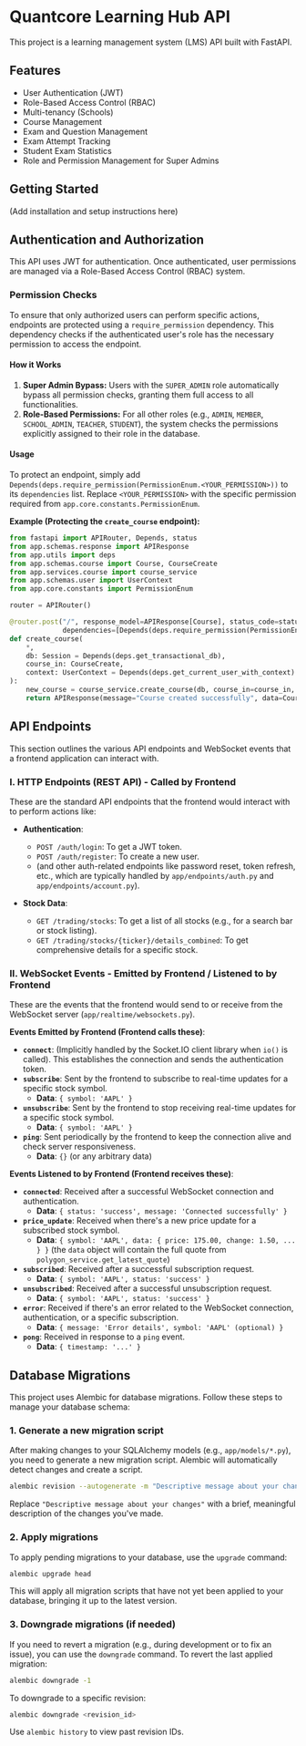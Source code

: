 # Quantcore Learning Hub API

This project is a learning management system (LMS) API built with FastAPI.

## Features

- User Authentication (JWT)
- Role-Based Access Control (RBAC)
- Multi-tenancy (Schools)
- Course Management
- Exam and Question Management
- Exam Attempt Tracking
- Student Exam Statistics
- Role and Permission Management for Super Admins

## Getting Started

(Add installation and setup instructions here)

## Authentication and Authorization

This API uses JWT for authentication. Once authenticated, user permissions are managed via a Role-Based Access Control (RBAC) system.

### Permission Checks

To ensure that only authorized users can perform specific actions, endpoints are protected using a `require_permission` dependency. This dependency checks if the authenticated user's role has the necessary permission to access the endpoint.

#### How it Works

1.  **Super Admin Bypass:** Users with the `SUPER_ADMIN` role automatically bypass all permission checks, granting them full access to all functionalities.
2.  **Role-Based Permissions:** For all other roles (e.g., `ADMIN`, `MEMBER`, `SCHOOL_ADMIN`, `TEACHER`, `STUDENT`), the system checks the permissions explicitly assigned to their role in the database.

#### Usage

To protect an endpoint, simply add `Depends(deps.require_permission(PermissionEnum.<YOUR_PERMISSION>))` to its `dependencies` list. Replace `<YOUR_PERMISSION>` with the specific permission required from `app.core.constants.PermissionEnum`.

**Example (Protecting the `create_course` endpoint):**

```python
from fastapi import APIRouter, Depends, status
from app.schemas.response import APIResponse
from app.utils import deps
from app.schemas.course import Course, CourseCreate
from app.services.course import course_service
from app.schemas.user import UserContext
from app.core.constants import PermissionEnum

router = APIRouter()

@router.post("/", response_model=APIResponse[Course], status_code=status.HTTP_201_CREATED,
             dependencies=[Depends(deps.require_permission(PermissionEnum.CREATE_COURSE))])
def create_course(
    *,
    db: Session = Depends(deps.get_transactional_db),
    course_in: CourseCreate,
    context: UserContext = Depends(deps.get_current_user_with_context)
):
    new_course = course_service.create_course(db, course_in=course_in, current_user_context=context)
    return APIResponse(message="Course created successfully", data=Course.model_validate(new_course))
```

## API Endpoints

This section outlines the various API endpoints and WebSocket events that a frontend application can interact with.

### I. HTTP Endpoints (REST API) - Called by Frontend

These are the standard API endpoints that the frontend would interact with to perform actions like:

*   **Authentication**:
    *   `POST /auth/login`: To get a JWT token.
    *   `POST /auth/register`: To create a new user.
    *   (and other auth-related endpoints like password reset, token refresh, etc., which are typically handled by `app/endpoints/auth.py` and `app/endpoints/account.py`).

*   **Stock Data**:
    *   `GET /trading/stocks`: To get a list of all stocks (e.g., for a search bar or stock listing).
    *   `GET /trading/stocks/{ticker}/details_combined`: To get comprehensive details for a specific stock.

### II. WebSocket Events - Emitted by Frontend / Listened to by Frontend

These are the events that the frontend would send to or receive from the WebSocket server (`app/realtime/websockets.py`).

**Events Emitted by Frontend (Frontend calls these)**:

*   **`connect`**: (Implicitly handled by the Socket.IO client library when `io()` is called). This establishes the connection and sends the authentication token.
*   **`subscribe`**: Sent by the frontend to subscribe to real-time updates for a specific stock symbol.
    *   **Data**: `{ symbol: 'AAPL' }`
*   **`unsubscribe`**: Sent by the frontend to stop receiving real-time updates for a specific stock symbol.
    *   **Data**: `{ symbol: 'AAPL' }`
*   **`ping`**: Sent periodically by the frontend to keep the connection alive and check server responsiveness.
    *   **Data**: `{}` (or any arbitrary data)

**Events Listened to by Frontend (Frontend receives these)**:

*   **`connected`**: Received after a successful WebSocket connection and authentication.
    *   **Data**: `{ status: 'success', message: 'Connected successfully' }`
*   **`price_update`**: Received when there's a new price update for a subscribed stock symbol.
    *   **Data**: `{ symbol: 'AAPL', data: { price: 175.00, change: 1.50, ... } }` (the `data` object will contain the full quote from `polygon_service.get_latest_quote`)
*   **`subscribed`**: Received after a successful subscription request.
    *   **Data**: `{ symbol: 'AAPL', status: 'success' }`
*   **`unsubscribed`**: Received after a successful unsubscription request.
    *   **Data**: `{ symbol: 'AAPL', status: 'success' }`
*   **`error`**: Received if there's an error related to the WebSocket connection, authentication, or a specific subscription.
    *   **Data**: `{ message: 'Error details', symbol: 'AAPL' (optional) }`
*   **`pong`**: Received in response to a `ping` event.
    *   **Data**: `{ timestamp: '...' }`

## Database Migrations

This project uses Alembic for database migrations. Follow these steps to manage your database schema:

### 1. Generate a new migration script

After making changes to your SQLAlchemy models (e.g., `app/models/*.py`), you need to generate a new migration script. Alembic will automatically detect changes and create a script.

```bash
alembic revision --autogenerate -m "Descriptive message about your changes"
```

Replace `"Descriptive message about your changes"` with a brief, meaningful description of the changes you've made.

### 2. Apply migrations

To apply pending migrations to your database, use the `upgrade` command:

```bash
alembic upgrade head
```

This will apply all migration scripts that have not yet been applied to your database, bringing it up to the latest version.

### 3. Downgrade migrations (if needed)

If you need to revert a migration (e.g., during development or to fix an issue), you can use the `downgrade` command. To revert the last applied migration:

```bash
alembic downgrade -1
```

To downgrade to a specific revision:

```bash
alembic downgrade <revision_id>
```

Use `alembic history` to view past revision IDs.
